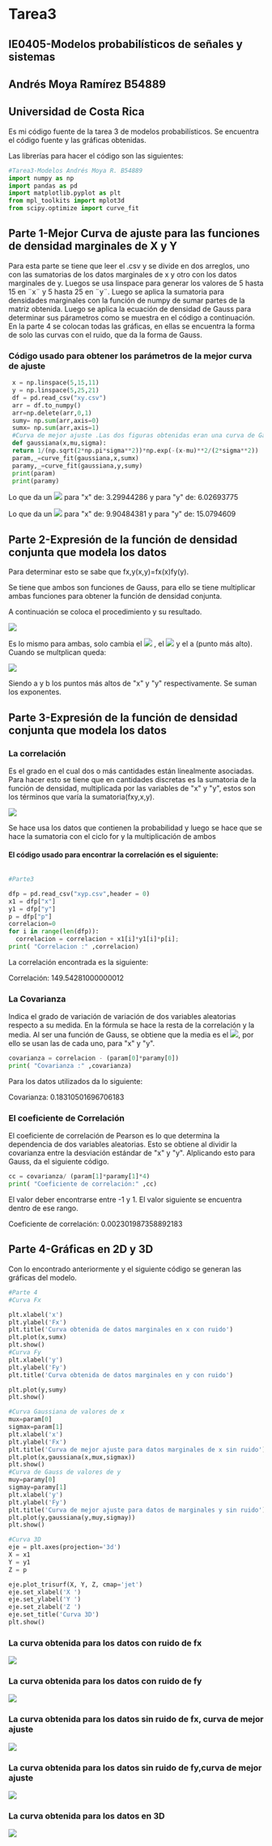# Tarea3 
## IE0405-Modelos probabilísticos de señales y sistemas 
## Andrés Moya Ramírez B54889
## Universidad de Costa Rica
Es mi código fuente de la tarea 3 de modelos probabilísticos. Se encuentra el código fuente y las gráficas obtenidas.

Las librerías para hacer el código son las siguientes:
```python
#Tarea3-Modelos Andrés Moya R. B54889
import numpy as np
import pandas as pd
import matplotlib.pyplot as plt
from mpl_toolkits import mplot3d
from scipy.optimize import curve_fit
```


## Parte 1-Mejor Curva de ajuste para las funciones de densidad marginales de X y Y
Para esta parte se tiene que leer el .csv y se divide en dos arreglos, uno con las sumatorias de los datos marginales de x y otro con los datos marginales de y. Luegos se usa linspace para generar los valores de 5 hasta 15 en ¨x¨ y 5 hasta 25 en ¨y¨. Luego se aplica la sumatoria para densidades marginales con la función de numpy de sumar partes de la matriz obtenida. Luego se aplica la ecuación de densidad de Gauss para determinar sus párametros como se muestra en el código a continuación. En la parte 4 se colocan todas las gráficas, en ellas se encuentra la forma de solo las curvas con el ruido, que da la forma de Gauss.
### Código usado para obtener los parámetros de la mejor curva de ajuste
```python
 x = np.linspace(5,15,11)
 y = np.linspace(5,25,21)
 df = pd.read_csv("xy.csv")
 arr = df.to_numpy()
 arr=np.delete(arr,0,1)
 sumy= np.sum(arr,axis=0)
 sumx= np.sum(arr,axis=1)
 #Curva de mejor ajuste .Las dos figuras obtenidas eran una curva de Gauss
 def gaussiana(x,mu,sigma):
 return 1/(np.sqrt(2*np.pi*sigma**2))*np.exp(-(x-mu)**2/(2*sigma**2))
 param,_=curve_fit(gaussiana,x,sumx)
 paramy,_=curve_fit(gaussiana,y,sumy)
 print(param)
 print(paramy)
```
Lo que da un <img src="https://render.githubusercontent.com/render/math?math=\sigma"> para "x" de: 3.29944286 y para "y" de: 6.02693775

Lo que da un <img src="https://render.githubusercontent.com/render/math?math=\mu"> para "x" de: 9.90484381 y para "y" de: 15.0794609 
## Parte 2-Expresión de la función de densidad conjunta que modela los datos

Para determinar esto se sabe que fx,y(x,y)=fx(x)fy(y).

Se tiene que ambos son funciones de Gauss, para ello se tiene multiplicar ambas funciones para obtener la función de densidad conjunta.

A continuación se coloca el procedimiento y su resultado.

<img src="https://render.githubusercontent.com/render/math?math=f(x)=ae^{-(x-\mu)^{2}/2\sigma^{2}}">

Es lo mismo para ambas, solo cambia el <img src="https://render.githubusercontent.com/render/math?math=\mu"> , el <img src="https://render.githubusercontent.com/render/math?math=\sigma"> y el a (punto más alto). Cuando se multplican queda:

<img src="https://render.githubusercontent.com/render/math?math=fx,y(x,y)=(ab)e^{-(x-\9.90484381)^{2}/2*3.29944286^{2}-(y-15.0794609)^{2}/2*6.02693775^{2}}">

Siendo a y b los puntos más altos de "x" y "y" respectivamente. Se suman los exponentes.

## Parte 3-Expresión de la función de densidad conjunta que modela los datos
### La correlación
Es el grado en el cual dos o más cantidades están linealmente asociadas. Para hacer esto se tiene que en cantidades discretas es la sumatoria de la función de densidad, multiplicada por las variables de "x" y "y", estos son los términos que varía la sumatoria(fxy,x,y).

<img src="https://render.githubusercontent.com/render/math?math=Rxy=\Sigma%20\Sigma%20xyf_{xy}(x,y)">

Se hace usa los datos que contienen la probabilidad y luego se hace que se hace la sumatoria con el ciclo for y la multiplicación de ambos
#### El código usado para encontrar la correlación es el siguiente:
```python

#Parte3

dfp = pd.read_csv("xyp.csv",header = 0)
x1 = dfp["x"] 
y1 = dfp["y"] 
p = dfp["p"]
correlacion=0
for i in range(len(dfp)):
  correlacion = correlacion + x1[i]*y1[i]*p[i]; 
print( "Correlacion :" ,correlacion)

```
La correlación encontrada es la siguiente:

Correlación: 149.54281000000012
### La Covarianza
Indica el grado de variación de variación de dos variables aleatorias respecto a su medida. En la fórmula se hace la resta de la correlación y la media. Al ser una función de Gauss, se obtiene que la media es el <img src="https://render.githubusercontent.com/render/math?math=\mu">, por ello se usan las de cada uno, para "x" y "y".


```python
covarianza = correlacion - (param[0]*paramy[0])
print( "Covarianza :" ,covarianza)

```
Para los datos utilizados da lo siguiente:

Covarianza: 0.18310501696706183
### El coeficiente de Correlación
El coeficiente de correlación de Pearson es lo que determina la dependencia de dos variables aleatorias. Esto se obtiene al dividir la covarianza entre la desviación estándar de "x" y "y". Alplicando esto para Gauss, da el siguiente código.

```python
cc = covarianza/ (param[1]*paramy[1]*4)
print( "Coeficiente de correlación:" ,cc)

```
El valor deber encontrarse entre -1 y 1. El valor siguiente se encuentra dentro de ese rango.

Coeficiente de correlación: 0.002301987358892183

## Parte 4-Gráficas en 2D y 3D

Con lo encontrado anteriormente y el siguiente código se generan las gráficas del modelo. 

```python
#Parte 4
#Curva Fx

plt.xlabel('x')
plt.ylabel('Fx')
plt.title('Curva obtenida de datos marginales en x con ruido')
plt.plot(x,sumx)
plt.show()
#Curva Fy
plt.xlabel('y')
plt.ylabel('Fy')
plt.title('Curva obtenida de datos marginales en y con ruido')

plt.plot(y,sumy)
plt.show()

#Curva Gaussiana de valores de x
mux=param[0]
sigmax=param[1]
plt.xlabel('x')
plt.ylabel('Fx')
plt.title('Curva de mejor ajuste para datos marginales de x sin ruido')
plt.plot(x,gaussiana(x,mux,sigmax))
plt.show()
#Curva de Gauss de valores de y
muy=paramy[0]
sigmay=paramy[1]
plt.xlabel('y')
plt.ylabel('Fy')
plt.title('Curva de mejor ajuste para datos de marginales y sin ruido')
plt.plot(y,gaussiana(y,muy,sigmay))
plt.show()

#Curva 3D
eje = plt.axes(projection='3d')
X = x1
Y = y1
Z = p

eje.plot_trisurf(X, Y, Z, cmap='jet')
eje.set_xlabel('X ')
eje.set_ylabel('Y ')
eje.set_zlabel('Z ')
eje.set_title('Curva 3D')
plt.show()

```
### La curva obtenida para los datos con ruido de fx

<img src="https://github.com/andresmoyar/Tarea3/blob/master/CurvaFx.png">

### La curva obtenida para los datos con ruido de fy

<img src="https://github.com/andresmoyar/Tarea3/blob/master/CurvaFy.png">


### La curva obtenida para los datos sin ruido de fx, curva de mejor ajuste

<img src="https://github.com/andresmoyar/Tarea3/blob/master/CurvaGaussianaFX.png">


### La curva obtenida para los datos sin ruido de fy,curva de mejor ajuste

<img src="https://github.com/andresmoyar/Tarea3/blob/master/CurvaGaussianaFy.png">


### La curva obtenida para los datos en 3D

<img src="https://github.com/andresmoyar/Tarea3/blob/master/Curva3D.png">


